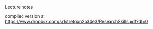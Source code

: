Lecture notes 

compiled version at https://www.dropbox.com/s/1otretqxn2o34e3/ResearchSkills.pdf?dl=0